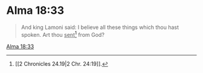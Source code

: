 # Alma 18:33

> And king Lamoni said: I believe all these things which thou hast spoken. Art thou <u>sent</u>[^a] from God?

[Alma 18:33](https://www.churchofjesuschrist.org/study/scriptures/bofm/alma/18?lang=eng&id=p33#p33)


[^a]: [[2 Chronicles 24.19|2 Chr. 24:19]].  
